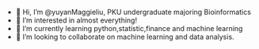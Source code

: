 - 👋 Hi, I’m @yuyanMaggieliu,  PKU undergraduate majoring Bioinformatics 
- 👀 I’m interested in almost everything!
- 🌱 I’m currently learning python,statistic,finance and machine learning
- 💞️ I’m looking to collaborate on machine learning and data analysis.


<!---
yuyanMaggieliu/yuyanMaggieliu is a ✨ special ✨ repository because its `README.md` (this file) appears on your GitHub profile.
You can click the Preview link to take a look at your changes.
--->
